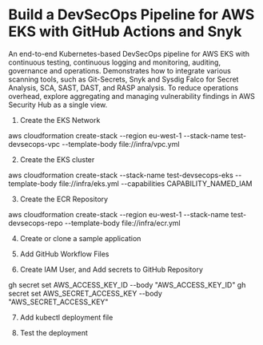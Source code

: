 # Build a DevSecOps Pipeline for AWS EKS with GitHub Actions and Snyk

An end-to-end Kubernetes-based DevSecOps pipeline for AWS EKS with continuous testing, continuous logging and monitoring, auditing, governance and operations. 
Demonstrates how to integrate various scanning tools, such as Git-Secrets, Snyk and Sysdig Falco for Secret Analysis, SCA, SAST, DAST, and RASP analysis. 
To reduce operations overhead, explore aggregating and managing vulnerability findings in AWS Security Hub as a single view. 

1. Create the EKS Network

aws cloudformation create-stack --region eu-west-1 --stack-name test-devsecops-vpc --template-body file://infra/vpc.yml

2. Create the EKS cluster

aws cloudformation create-stack --stack-name test-devsecops-eks --template-body file://infra/eks.yml --capabilities CAPABILITY_NAMED_IAM

3. Create the ECR Repository

aws cloudformation create-stack --region eu-west-1 --stack-name test-devsecops-repo --template-body file://infra/ecr.yml

4. Create or clone a sample application

5. Add GitHub Workflow Files

6. Create IAM User, and Add secrets to GitHub Repository 

gh secret set AWS_ACCESS_KEY_ID --body "AWS_ACCESS_KEY_ID"
gh secret set AWS_SECRET_ACCESS_KEY --body "AWS_SECRET_ACCESS_KEY"

7. Add kubectl deployment file

8. Test the deployment